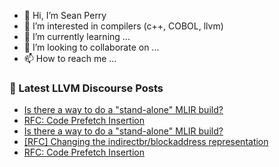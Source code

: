 - 👋 Hi, I’m Sean Perry
- 👀 I’m interested in compilers (c++, COBOL, llvm)
- 🌱 I’m currently learning ...
- 💞️ I’m looking to collaborate on ...
- 📫 How to reach me ...

<!---
s66perry/s66perry is a ✨ special ✨ repository because its `README.md` (this file) appears on your GitHub profile.
You can click the Preview link to take a look at your changes.
--->
### 📕 Latest LLVM Discourse Posts

<!-- DISCOURSE-LLVM:START -->
- [Is there a way to do a &quot;stand-alone&quot; MLIR build?](https://discourse.llvm.org/t/is-there-a-way-to-do-a-stand-alone-mlir-build/88675#post_8)
- [RFC: Code Prefetch Insertion](https://discourse.llvm.org/t/rfc-code-prefetch-insertion/88668#post_6)
- [Is there a way to do a &quot;stand-alone&quot; MLIR build?](https://discourse.llvm.org/t/is-there-a-way-to-do-a-stand-alone-mlir-build/88675#post_7)
- [[RFC] Changing the indirectbr/blockaddress representation](https://discourse.llvm.org/t/rfc-changing-the-indirectbr-blockaddress-representation/88677#post_5)
- [RFC: Code Prefetch Insertion](https://discourse.llvm.org/t/rfc-code-prefetch-insertion/88668#post_5)
<!-- DISCOURSE-LLVM:END -->

